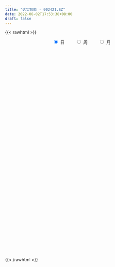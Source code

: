 ```yaml
---
title: "达实智能 - 002421.SZ"
date: 2022-06-02T17:53:38+08:00
draft: false
---
```

{{< rawhtml >}}
    <div style="text-align: center">
        <label style="padding: 1rem;"><input style="margin-right: .5rem" type="radio" name="period" value="D" checked onclick="period_change(this)">日</label>
        <label style="padding: 1rem;"><input style="margin-right: .5rem" type="radio" name="period" value="W" onclick="period_change(this)">周</label>
        <label style="padding: 1rem;"><input style="margin-right: .5rem" type="radio" name="period" value="M" onclick="period_change(this)">月</label>
    </div>
    <div id="chart" style="height: 700px;"></div> 
    <script type="text/javascript">
        const D_v = [104490.03,127264.55,128482.31,97193.05,105465.4,94392.53,713583.1899999999,1243982.49,1530851.95,837442.89,681234.74,517950.66,372001.91,450547.71,645067.4399999999,394232.24,368121.71,331354.45,416065.54,358023.74,687145.0,617019.63,363886.48,344291.14,296410.31,318327.03,224649.24,288289.95,156309.87,169191.72,175900.61,165495.81,150382.32,183258.48,252366.54,392318.31,377342.04,292454.56,321225.96,1447070.3600000001,1467492.1399999999,1007388.97,450335.0,545189.71,351896.56,345853.18,478284.1,224859.36,253621.87,558308.33,309673.95,336650.04,425043.32,215320.47,218916.25,228783.74,240479.58,288104.96,355880.44,267605.3,297601.17,183601.94,150473.03,270918.65,173798.45,153196.14,179546.96,196875.27,176412.95,147112.4,174181.86,168570.21,213311.65,221224.99,208520.72,263261.61,321281.16,267749.88,323276.35,286278.56,454981.69,241552.19,349850.58,286281.71,156763.86,199033.31,258605.7,320200.44,165741.05,161202.0,77239.28,102360.64,99517.97,89591.71,66229.46,61501.35,93268.42,72023.37,74588.12,90793.0,114599.22,89725.84,78874.56,78335.46,103607.78,109066.8,86447.95,61766.55,118425.34,56481.02,86882.55,96896.75,81999.0,81261.27,98727.81,109050.6,97239.36,113114.05,107052.01,119008.42,102135.25,99039.02,85268.0,113164.04,91815.0,112550.0,216310.0,140654.5,311779.95,220362.65,170000.95,121909.45,227700.63,162273.37,97843.0,108322.1,103591.06,139960.14,291912.99,273698.5,533615.79,555322.88,627061.76,507149.33,452087.71,375493.35,746290.16,503600.34,729155.03,403679.14,495894.12,323872.55,398935.47,389938.79,293370.75,446693.57,517425.61,300883.13,271179.3,582867.88,526540.51,1066250.8400000001,981341.66,534880.53,533744.8,483953.17,666913.5,666802.9399999999,2400190.8399999999,2175384.6499999999,1078676.3799999999,191705.0,1616981.1599999999,1008754.09,650502.97,649703.76,366442.22,345697.78,570826.5,440391.71,833756.6,1168998.1399999999,2152165.0,1313180.4299999999,1363211.6799999999,729514.28,584156.0,639208.74,399836.39,445890.11,483301.6,311439.25,432582.37,534154.78,406647.72,435468.0,387465.0,417830.32,487659.0,541453.45,771153.3199999999,667361.0,705427.37,504466.03,377892.04,290799.48,269491.09,288876.52,325245.41,207500.98,201289.25,295515.0,552443.39,281842.06,323317.2,295029.35,208526.0,163318.47,256117.12,182272.02,125297.25,245939.14,334352.05,225658.02,434521.52,246369.85,227701.77,169032.0,232863.0,299255.24,428005.39,493663.56,319979.71,307005.0,423127.92,356058.19,234772.74,145803.06,183916.0,179828.0,195617.89,159730.72,210574.0,122839.0,167993.34,153359.0,127934.7,155701.38,191933.0,160782.79]
const D_histogram = [0.0,0.0019145299,0.0036479704,0.0058068999,0.006191578,0.006068089,0.0279549161,0.0394519655,0.0635277659,0.0634483192,0.0627664475,0.0564942618,0.046918212,0.0414100103,0.040560354,0.0317336761,0.0227647736,0.0154013599,0.0106714883,0.0046250119,0.0089087408,0.0009152549,-0.0105273459,-0.0126589483,-0.0196630057,-0.0305853965,-0.0356633231,-0.0475795784,-0.0541143793,-0.0542575797,-0.0509016546,-0.04605063,-0.0429645525,-0.037857679,-0.0284747518,-0.014924116,-0.0058193392,0.000673012,0.0007188352,0.0254380079,0.0355502109,0.0333432174,0.0285599014,0.0166038624,0.0071227776,-0.0079843937,-0.0245313927,-0.0308466886,-0.0354530002,-0.0246259926,-0.0154861242,-0.0065711998,-0.0110131567,-0.0146345191,-0.0130511195,-0.0114496174,-0.010532803,-0.0068783089,-0.0004074346,0.0042995239,-0.0038428315,-0.0068397608,-0.0109061799,-0.0179576153,-0.016258598,-0.0155087415,-0.0153577616,-0.016193234,-0.0188426442,-0.0160653965,-0.0151012095,-0.0114604795,-0.0069450532,-0.0027404378,0.0036079071,0.0103207095,0.0188010576,0.0227964508,0.0243575348,0.0268081972,0.0257978013,0.0258031324,0.0148988321,0.0021614865,-0.0053184003,-0.0084606074,-0.0118909209,-0.0204003027,-0.0258569839,-0.0328843699,-0.0315184329,-0.0242533149,-0.0193598655,-0.0180798597,-0.0146233461,-0.0112268595,-0.0067441045,-0.0024382965,0.0008982678,0.00408855,0.0019051738,-0.0022598402,-0.0004234758,-0.0019408068,-0.0073907345,-0.0150029984,-0.0139646809,-0.0107178317,-0.0126142612,-0.0112244672,-0.005269498,0.0013321457,0.0054373005,0.0109409959,0.0157314667,0.0210642758,0.0251330943,0.0281390904,0.025151803,0.0261654337,0.0225540469,0.021925288,0.0205962645,0.0175747018,0.0142488041,0.0115122049,0.0118148914,0.0069598046,0.0105977537,0.0155150516,0.0139211428,0.0127651983,0.0042571439,-0.0026791775,-0.0050697641,-0.0051124754,-0.0055842223,-0.0024583634,0.0046786755,0.0062869256,0.0139038513,0.017835974,0.0179353999,0.0226064185,0.0228264925,0.0201932379,0.0216071771,0.0133090946,0.0152827861,0.0133455036,0.0154098032,0.0140952912,0.0151670248,0.0131764237,0.0087025528,-0.0009421506,0.0000816166,-0.0031106822,-0.004942034,-0.0032603977,-0.0071157313,0.00492209,0.0084102261,0.0108047991,0.0059820278,0.002618338,0.0022540647,-0.0134470435,-0.0034457175,-0.0065689851,-0.0126343816,-0.0412569221,-0.0671071305,-0.078224454,-0.0818991193,-0.0856349871,-0.0826364293,-0.0760238848,-0.0634904703,-0.0541400502,-0.0375787882,-0.0026023666,0.0267724906,0.0484827906,0.0481860868,0.0467650801,0.0375873435,0.0290486949,0.023844723,0.0177584326,0.0075686406,-0.0014853483,-0.0106257806,-0.0186788425,-0.0211183975,-0.0198634966,-0.0201425531,-0.0289806465,-0.0247850724,-0.0183272864,-0.0024520498,0.0050975356,0.0121267972,0.0133283918,0.0082312435,0.0058163717,0.0020051507,-0.0050387613,-0.0041554738,-0.00280764,-0.0018710707,0.0038683071,0.0065647182,0.0052830142,0.0066684657,0.0089996356,0.0053990813,0.0046388449,-0.0013317981,-0.006423137,-0.0068527491,-0.0075132247,-0.0172011266,-0.0262565939,-0.0484210029,-0.064127877,-0.0646069264,-0.0649417551,-0.0541716184,-0.0375204016,-0.0179704054,-0.0033309851,0.0081089275,0.012458033,0.0229553793,0.0303219491,0.0320800482,0.0307957637,0.0307925898,0.0296078452,0.0289534922,0.0305144198,0.0211871111,0.018239463,0.0174888817,0.0162003355,0.0139670505,0.0156940967,0.016586214,0.0175086211]
const D_fast = [0.0,0.0023931624,0.0050385955,0.0086492499,0.0105818225,0.0119753557,0.0408509119,0.0622109527,0.1021686945,0.1179513277,0.1329610679,0.1408124476,0.1429659508,0.1478102516,0.1571006838,0.156207425,0.1529297159,0.1494166422,0.1473546426,0.1424644192,0.1489753333,0.1412106611,0.1271362238,0.1218398843,0.1099200755,0.0913513355,0.0773575782,0.0535464284,0.0334830326,0.0197754373,0.0104059487,0.0037443159,-0.0039107448,-0.008268291,-0.0060040518,0.003815555,0.0114654971,0.0181261012,0.0183516333,0.0494303079,0.0684300637,0.0745588744,0.0769155339,0.0691104604,0.06141007,0.0443068003,0.0216269531,0.0075999851,-0.0058695766,-0.0011990671,0.0040692702,0.0113413946,0.0041461486,-0.0031338436,-0.0048132239,-0.0060741261,-0.0077905125,-0.0058555956,0.0005134201,0.0062952595,-0.0028078038,-0.0075146732,-0.0143076373,-0.0258484766,-0.0282141088,-0.0313414376,-0.0350298982,-0.039913679,-0.0472737503,-0.0485128517,-0.051323967,-0.0505483569,-0.0477691939,-0.0442496879,-0.0369993663,-0.0277063865,-0.014525774,-0.0048312682,0.0028191996,0.0119719113,0.0174109657,0.0238670799,0.0166874876,0.0044905137,-0.0043189732,-0.0095763321,-0.0159793759,-0.0295888333,-0.0415097605,-0.056758239,-0.0632719103,-0.062070121,-0.062016638,-0.065256597,-0.0654559199,-0.0648661482,-0.0620694194,-0.0583731855,-0.0548120542,-0.0505996345,-0.0523067173,-0.0570366913,-0.0553061959,-0.0573087285,-0.0646063399,-0.0759693534,-0.0784222061,-0.0778548149,-0.0829048096,-0.0843211325,-0.0796835377,-0.0727488577,-0.0672843777,-0.0590454333,-0.0503220959,-0.0397232179,-0.0293711258,-0.019330357,-0.0160296937,-0.0084747045,-0.0064475797,-0.0015950165,0.002225026,0.0035971388,0.0038334421,0.0039748941,0.0072313036,0.0041161679,0.0104035554,0.0191996163,0.0210859931,0.0231213482,0.0156775797,0.0080714639,0.0044134363,0.0030926063,0.0012248037,0.0037360718,0.0120427796,0.0152227611,0.0263156496,0.0347067657,0.0392900417,0.0496126649,0.055539362,0.0579544169,0.0647701504,0.0597993415,0.0655937295,0.0669928229,0.0729095734,0.0751188841,0.0799823739,0.0812858788,0.078987646,0.0691074051,0.0701515763,0.0661816071,0.0631147467,0.0639812836,0.0583470172,0.0716153609,0.0772060535,0.0823018263,0.078974562,0.0762654567,0.0764646995,0.0574018305,0.0665417271,0.0617762133,0.0525522214,0.0136154503,-0.0290115408,-0.0596849777,-0.0838344229,-0.1089790375,-0.126639587,-0.1390330136,-0.1423722167,-0.1465568092,-0.1393902443,-0.1050644143,-0.0689964345,-0.0351654368,-0.0234156188,-0.0131453556,-0.0129262563,-0.0142027312,-0.0134455223,-0.0150922045,-0.0233898364,-0.0328151624,-0.0446120399,-0.0573348124,-0.0650539668,-0.06876494,-0.0740796347,-0.0901628898,-0.0921635838,-0.0902876194,-0.0750253952,-0.0662014259,-0.0561404651,-0.0516067725,-0.05464611,-0.0556068888,-0.0589168221,-0.0672204244,-0.0673760054,-0.0667300816,-0.06626128,-0.0595548254,-0.0552172347,-0.0551781852,-0.0521256173,-0.0475445385,-0.0497953225,-0.0493958476,-0.0556994402,-0.0623965633,-0.0645393627,-0.0670781445,-0.081066328,-0.0966859438,-0.1309556035,-0.1626944469,-0.1793252279,-0.1958954953,-0.1986682633,-0.1913971469,-0.176339752,-0.1625330779,-0.1490659335,-0.1416023197,-0.1253661287,-0.1104190715,-0.1006409604,-0.094226304,-0.0865313304,-0.0803141137,-0.0737300936,-0.0645405611,-0.068571092,-0.0669588744,-0.0633372352,-0.0605756976,-0.05931722,-0.0536666496,-0.0486279787,-0.0433284163]
const D_slow = [0.0,0.0004786325,0.0013906251,0.00284235,0.0043902445,0.0059072668,0.0128959958,0.0227589872,0.0386409287,0.0545030085,0.0701946203,0.0843181858,0.0960477388,0.1064002414,0.1165403299,0.1244737489,0.1301649423,0.1340152822,0.1366831543,0.1378394073,0.1400665925,0.1402954062,0.1376635697,0.1344988326,0.1295830812,0.1219367321,0.1130209013,0.1011260067,0.0875974119,0.074033017,0.0613076033,0.0497949458,0.0390538077,0.029589388,0.0224707,0.018739671,0.0172848362,0.0174530892,0.017632798,0.0239923,0.0328798527,0.0412156571,0.0483556324,0.052506598,0.0542872924,0.052291194,0.0461583458,0.0384466737,0.0295834236,0.0234269255,0.0195553944,0.0179125945,0.0151593053,0.0115006755,0.0082378956,0.0053754913,0.0027422905,0.0010227133,0.0009208547,0.0019957356,0.0010350277,-0.0006749124,-0.0034014574,-0.0078908613,-0.0119555108,-0.0158326961,-0.0196721365,-0.023720445,-0.0284311061,-0.0324474552,-0.0362227576,-0.0390878774,-0.0408241407,-0.0415092502,-0.0406072734,-0.038027096,-0.0333268316,-0.0276277189,-0.0215383352,-0.0148362859,-0.0083868356,-0.0019360525,0.0017886555,0.0023290272,0.0009994271,-0.0011157247,-0.004088455,-0.0091885306,-0.0156527766,-0.0238738691,-0.0317534773,-0.0378168061,-0.0426567724,-0.0471767374,-0.0508325739,-0.0536392887,-0.0553253149,-0.055934889,-0.055710322,-0.0546881845,-0.0542118911,-0.0547768511,-0.0548827201,-0.0553679218,-0.0572156054,-0.060966355,-0.0644575252,-0.0671369832,-0.0702905484,-0.0730966652,-0.0744140397,-0.0740810033,-0.0727216782,-0.0699864292,-0.0660535626,-0.0607874936,-0.0545042201,-0.0474694475,-0.0411814967,-0.0346401383,-0.0290016265,-0.0235203045,-0.0183712384,-0.013977563,-0.010415362,-0.0075373107,-0.0045835879,-0.0028436367,-0.0001941983,0.0036845646,0.0071648503,0.0103561499,0.0114204359,0.0107506415,0.0094832004,0.0082050816,0.006809026,0.0061944352,0.0073641041,0.0089358355,0.0124117983,0.0168707918,0.0213546418,0.0270062464,0.0327128695,0.037761179,0.0431629733,0.0464902469,0.0503109434,0.0536473193,0.0574997701,0.0610235929,0.0648153491,0.0681094551,0.0702850933,0.0700495556,0.0700699598,0.0692922892,0.0680567807,0.0672416813,0.0654627485,0.066693271,0.0687958275,0.0714970272,0.0729925342,0.0736471187,0.0742106349,0.070848874,0.0699874446,0.0683451983,0.0651866029,0.0548723724,0.0380955898,0.0185394763,-0.0019353036,-0.0233440503,-0.0440031577,-0.0630091289,-0.0788817464,-0.092416759,-0.1018114561,-0.1024620477,-0.0957689251,-0.0836482274,-0.0716017057,-0.0599104357,-0.0505135998,-0.0432514261,-0.0372902453,-0.0328506372,-0.030958477,-0.0313298141,-0.0339862593,-0.0386559699,-0.0439355693,-0.0489014434,-0.0539370817,-0.0611822433,-0.0673785114,-0.071960333,-0.0725733454,-0.0712989615,-0.0682672622,-0.0649351643,-0.0628773534,-0.0614232605,-0.0609219728,-0.0621816631,-0.0632205316,-0.0639224416,-0.0643902093,-0.0634231325,-0.0617819529,-0.0604611994,-0.058794083,-0.0565441741,-0.0551944038,-0.0540346925,-0.0543676421,-0.0559734263,-0.0576866136,-0.0595649198,-0.0638652014,-0.0704293499,-0.0825346006,-0.0985665699,-0.1147183015,-0.1309537402,-0.1444966448,-0.1538767452,-0.1583693466,-0.1592020929,-0.157174861,-0.1540603527,-0.1483215079,-0.1407410206,-0.1327210086,-0.1250220677,-0.1173239202,-0.1099219589,-0.1026835858,-0.0950549809,-0.0897582031,-0.0851983374,-0.0808261169,-0.0767760331,-0.0732842705,-0.0693607463,-0.0652141928,-0.0608370375]
const D_data = [['2021-05-24', 3.39, 3.4, 3.38, 3.43],['2021-05-25', 3.41, 3.43, 3.39, 3.44],['2021-05-26', 3.44, 3.44, 3.43, 3.47],['2021-05-27', 3.45, 3.46, 3.44, 3.47],['2021-05-28', 3.47, 3.45, 3.43, 3.47],['2021-05-31', 3.46, 3.45, 3.44, 3.47],['2021-06-01', 3.6, 3.8, 3.56, 3.8],['2021-06-02', 3.97, 3.79, 3.77, 4.06],['2021-06-03', 3.72, 4.09, 3.72, 4.17],['2021-06-04', 3.95, 3.91, 3.85, 3.99],['2021-06-07', 3.9, 3.96, 3.85, 4.06],['2021-06-08', 4.01, 3.93, 3.88, 4.08],['2021-06-09', 3.92, 3.9, 3.87, 3.97],['2021-06-10', 3.89, 3.96, 3.88, 4.0],['2021-06-11', 3.96, 4.05, 3.94, 4.12],['2021-06-15', 4.04, 3.97, 3.96, 4.09],['2021-06-16', 3.95, 3.96, 3.92, 4.06],['2021-06-17', 4.01, 3.97, 3.96, 4.09],['2021-06-18', 3.96, 4.0, 3.89, 4.09],['2021-06-21', 3.97, 3.98, 3.93, 4.05],['2021-06-22', 4.0, 4.13, 3.93, 4.18],['2021-06-23', 4.13, 3.99, 3.98, 4.13],['2021-06-24', 4.0, 3.91, 3.9, 4.0],['2021-06-25', 3.9, 4.0, 3.89, 4.02],['2021-06-28', 4.01, 3.92, 3.91, 4.01],['2021-06-29', 3.9, 3.82, 3.82, 3.95],['2021-06-30', 3.83, 3.84, 3.8, 3.87],['2021-07-01', 3.86, 3.69, 3.69, 3.86],['2021-07-02', 3.71, 3.68, 3.66, 3.73],['2021-07-05', 3.69, 3.71, 3.64, 3.71],['2021-07-06', 3.71, 3.73, 3.68, 3.76],['2021-07-07', 3.73, 3.74, 3.68, 3.75],['2021-07-08', 3.73, 3.71, 3.69, 3.75],['2021-07-09', 3.72, 3.73, 3.66, 3.75],['2021-07-12', 3.74, 3.8, 3.74, 3.8],['2021-07-13', 3.78, 3.9, 3.76, 3.91],['2021-07-14', 3.9, 3.9, 3.87, 3.98],['2021-07-15', 3.89, 3.91, 3.84, 3.93],['2021-07-16', 3.88, 3.85, 3.82, 3.94],['2021-07-19', 3.84, 4.24, 3.78, 4.24],['2021-07-20', 4.18, 4.18, 4.05, 4.37],['2021-07-21', 4.18, 4.08, 4.04, 4.24],['2021-07-22', 4.09, 4.06, 4.04, 4.13],['2021-07-23', 4.08, 3.95, 3.93, 4.09],['2021-07-26', 3.94, 3.94, 3.88, 3.98],['2021-07-27', 3.95, 3.81, 3.81, 3.96],['2021-07-28', 3.79, 3.7, 3.53, 3.8],['2021-07-29', 3.74, 3.75, 3.71, 3.77],['2021-07-30', 3.73, 3.72, 3.66, 3.77],['2021-08-02', 3.7, 3.91, 3.68, 4.01],['2021-08-03', 3.93, 3.93, 3.87, 3.97],['2021-08-04', 3.94, 3.97, 3.88, 3.98],['2021-08-05', 3.9, 3.81, 3.77, 3.91],['2021-08-06', 3.78, 3.79, 3.73, 3.8],['2021-08-09', 3.77, 3.84, 3.75, 3.85],['2021-08-10', 3.84, 3.84, 3.81, 3.88],['2021-08-11', 3.85, 3.83, 3.79, 3.86],['2021-08-12', 3.84, 3.87, 3.82, 3.9],['2021-08-13', 3.85, 3.93, 3.84, 3.94],['2021-08-16', 3.93, 3.94, 3.89, 3.97],['2021-08-17', 3.94, 3.77, 3.77, 3.95],['2021-08-18', 3.77, 3.8, 3.74, 3.8],['2021-08-19', 3.79, 3.76, 3.75, 3.8],['2021-08-20', 3.76, 3.68, 3.65, 3.77],['2021-08-23', 3.69, 3.76, 3.68, 3.76],['2021-08-24', 3.75, 3.74, 3.73, 3.78],['2021-08-25', 3.73, 3.72, 3.69, 3.74],['2021-08-26', 3.71, 3.69, 3.66, 3.72],['2021-08-27', 3.67, 3.64, 3.63, 3.7],['2021-08-30', 3.65, 3.69, 3.64, 3.7],['2021-08-31', 3.67, 3.66, 3.64, 3.69],['2021-09-01', 3.65, 3.69, 3.64, 3.69],['2021-09-02', 3.68, 3.71, 3.66, 3.73],['2021-09-03', 3.71, 3.72, 3.69, 3.76],['2021-09-06', 3.74, 3.77, 3.71, 3.77],['2021-09-07', 3.77, 3.81, 3.76, 3.82],['2021-09-08', 3.81, 3.88, 3.8, 3.89],['2021-09-09', 3.89, 3.87, 3.85, 3.91],['2021-09-10', 3.86, 3.87, 3.84, 3.94],['2021-09-13', 3.87, 3.91, 3.84, 3.93],['2021-09-14', 3.89, 3.89, 3.86, 3.98],['2021-09-15', 3.89, 3.92, 3.87, 3.93],['2021-09-16', 3.9, 3.77, 3.76, 3.94],['2021-09-17', 3.79, 3.69, 3.65, 3.8],['2021-09-22', 3.67, 3.7, 3.65, 3.72],['2021-09-23', 3.7, 3.72, 3.7, 3.75],['2021-09-24', 3.72, 3.69, 3.67, 3.75],['2021-09-27', 3.75, 3.58, 3.58, 3.78],['2021-09-28', 3.58, 3.56, 3.55, 3.59],['2021-09-29', 3.57, 3.48, 3.46, 3.57],['2021-09-30', 3.51, 3.54, 3.5, 3.55],['2021-10-08', 3.57, 3.61, 3.57, 3.61],['2021-10-11', 3.63, 3.59, 3.57, 3.63],['2021-10-12', 3.58, 3.54, 3.53, 3.59],['2021-10-13', 3.54, 3.56, 3.51, 3.57],['2021-10-14', 3.56, 3.56, 3.53, 3.58],['2021-10-15', 3.58, 3.58, 3.55, 3.61],['2021-10-18', 3.55, 3.59, 3.54, 3.6],['2021-10-19', 3.59, 3.59, 3.58, 3.61],['2021-10-20', 3.61, 3.6, 3.59, 3.64],['2021-10-21', 3.6, 3.53, 3.52, 3.6],['2021-10-22', 3.54, 3.48, 3.48, 3.54],['2021-10-25', 3.49, 3.54, 3.46, 3.55],['2021-10-26', 3.52, 3.49, 3.48, 3.54],['2021-10-27', 3.5, 3.41, 3.4, 3.5],['2021-10-28', 3.4, 3.33, 3.31, 3.42],['2021-10-29', 3.35, 3.4, 3.35, 3.41],['2021-11-01', 3.39, 3.42, 3.39, 3.44],['2021-11-02', 3.42, 3.34, 3.3, 3.44],['2021-11-03', 3.35, 3.36, 3.33, 3.39],['2021-11-04', 3.36, 3.42, 3.36, 3.43],['2021-11-05', 3.41, 3.45, 3.41, 3.47],['2021-11-08', 3.46, 3.44, 3.42, 3.46],['2021-11-09', 3.45, 3.48, 3.44, 3.49],['2021-11-10', 3.46, 3.5, 3.46, 3.51],['2021-11-11', 3.49, 3.54, 3.49, 3.57],['2021-11-12', 3.54, 3.56, 3.53, 3.57],['2021-11-15', 3.57, 3.58, 3.55, 3.61],['2021-11-16', 3.58, 3.52, 3.51, 3.59],['2021-11-17', 3.52, 3.58, 3.51, 3.61],['2021-11-18', 3.58, 3.53, 3.53, 3.6],['2021-11-19', 3.53, 3.57, 3.51, 3.58],['2021-11-22', 3.58, 3.57, 3.55, 3.6],['2021-11-23', 3.58, 3.55, 3.54, 3.58],['2021-11-24', 3.54, 3.54, 3.51, 3.56],['2021-11-25', 3.54, 3.54, 3.52, 3.59],['2021-11-26', 3.55, 3.58, 3.5, 3.62],['2021-11-29', 3.54, 3.51, 3.5, 3.55],['2021-11-30', 3.51, 3.62, 3.51, 3.67],['2021-12-01', 3.61, 3.67, 3.6, 3.68],['2021-12-02', 3.67, 3.61, 3.6, 3.69],['2021-12-03', 3.62, 3.62, 3.6, 3.64],['2021-12-06', 3.62, 3.51, 3.5, 3.62],['2021-12-07', 3.53, 3.49, 3.45, 3.54],['2021-12-08', 3.51, 3.52, 3.48, 3.53],['2021-12-09', 3.5, 3.54, 3.5, 3.55],['2021-12-10', 3.53, 3.53, 3.51, 3.55],['2021-12-13', 3.53, 3.58, 3.53, 3.58],['2021-12-14', 3.57, 3.66, 3.55, 3.66],['2021-12-15', 3.7, 3.62, 3.6, 3.71],['2021-12-16', 3.64, 3.73, 3.62, 3.76],['2021-12-17', 3.72, 3.73, 3.7, 3.86],['2021-12-20', 3.77, 3.71, 3.7, 3.86],['2021-12-21', 3.71, 3.8, 3.71, 3.81],['2021-12-22', 3.85, 3.78, 3.76, 3.86],['2021-12-23', 3.78, 3.76, 3.73, 3.83],['2021-12-24', 3.77, 3.83, 3.72, 3.92],['2021-12-27', 3.8, 3.71, 3.7, 3.8],['2021-12-28', 3.75, 3.84, 3.73, 3.9],['2021-12-29', 3.85, 3.81, 3.76, 3.86],['2021-12-30', 3.79, 3.88, 3.78, 3.92],['2021-12-31', 3.88, 3.86, 3.84, 3.89],['2022-01-04', 3.86, 3.91, 3.84, 3.93],['2022-01-05', 3.92, 3.89, 3.82, 3.95],['2022-01-06', 3.88, 3.86, 3.84, 3.89],['2022-01-07', 3.86, 3.77, 3.76, 3.92],['2022-01-10', 3.75, 3.89, 3.72, 3.95],['2022-01-11', 3.87, 3.84, 3.82, 3.92],['2022-01-12', 3.83, 3.85, 3.83, 3.89],['2022-01-13', 3.94, 3.9, 3.87, 3.98],['2022-01-14', 3.88, 3.83, 3.81, 3.99],['2022-01-17', 3.9, 4.06, 3.89, 4.15],['2022-01-18', 4.09, 4.01, 4.0, 4.15],['2022-01-19', 3.99, 4.03, 3.99, 4.06],['2022-01-20', 4.04, 3.95, 3.92, 4.04],['2022-01-21', 3.93, 3.96, 3.92, 4.04],['2022-01-24', 3.91, 4.0, 3.89, 4.08],['2022-01-25', 3.98, 3.77, 3.76, 4.02],['2022-01-26', 3.77, 4.08, 3.77, 4.15],['2022-01-27', 3.98, 3.94, 3.76, 4.17],['2022-01-28', 3.92, 3.88, 3.86, 4.07],['2022-02-07', 3.49, 3.49, 3.49, 3.49],['2022-02-08', 3.27, 3.34, 3.18, 3.35],['2022-02-09', 3.3, 3.37, 3.29, 3.41],['2022-02-10', 3.38, 3.36, 3.31, 3.4],['2022-02-11', 3.34, 3.27, 3.26, 3.37],['2022-02-14', 3.25, 3.28, 3.23, 3.32],['2022-02-15', 3.29, 3.28, 3.24, 3.32],['2022-02-16', 3.31, 3.34, 3.29, 3.39],['2022-02-17', 3.31, 3.3, 3.3, 3.37],['2022-02-18', 3.32, 3.41, 3.32, 3.46],['2022-02-21', 3.55, 3.75, 3.52, 3.75],['2022-02-22', 3.73, 3.85, 3.66, 4.01],['2022-02-23', 3.88, 3.91, 3.78, 3.93],['2022-02-24', 3.9, 3.72, 3.66, 4.08],['2022-02-25', 3.83, 3.73, 3.69, 3.88],['2022-02-28', 3.7, 3.63, 3.59, 3.74],['2022-03-01', 3.63, 3.61, 3.55, 3.67],['2022-03-02', 3.56, 3.63, 3.53, 3.65],['2022-03-03', 3.62, 3.6, 3.56, 3.63],['2022-03-04', 3.57, 3.51, 3.47, 3.59],['2022-03-07', 3.5, 3.47, 3.44, 3.52],['2022-03-08', 3.51, 3.41, 3.38, 3.54],['2022-03-09', 3.41, 3.36, 3.17, 3.43],['2022-03-10', 3.43, 3.38, 3.37, 3.46],['2022-03-11', 3.3, 3.4, 3.28, 3.44],['2022-03-14', 3.4, 3.36, 3.36, 3.44],['2022-03-15', 3.35, 3.2, 3.18, 3.36],['2022-03-16', 3.23, 3.32, 3.15, 3.34],['2022-03-17', 3.36, 3.35, 3.3, 3.4],['2022-03-18', 3.31, 3.51, 3.31, 3.55],['2022-03-21', 3.52, 3.46, 3.42, 3.53],['2022-03-22', 3.48, 3.49, 3.43, 3.59],['2022-03-23', 3.49, 3.44, 3.42, 3.52],['2022-03-24', 3.41, 3.35, 3.33, 3.43],['2022-03-25', 3.37, 3.36, 3.33, 3.4],['2022-03-28', 3.32, 3.32, 3.28, 3.37],['2022-03-29', 3.32, 3.24, 3.23, 3.33],['2022-03-30', 3.26, 3.31, 3.23, 3.34],['2022-03-31', 3.3, 3.31, 3.28, 3.34],['2022-04-01', 3.3, 3.3, 3.27, 3.32],['2022-04-06', 3.3, 3.37, 3.28, 3.38],['2022-04-07', 3.52, 3.35, 3.35, 3.6],['2022-04-08', 3.34, 3.3, 3.27, 3.35],['2022-04-11', 3.3, 3.33, 3.28, 3.4],['2022-04-12', 3.32, 3.35, 3.24, 3.36],['2022-04-13', 3.35, 3.27, 3.27, 3.35],['2022-04-14', 3.29, 3.29, 3.27, 3.31],['2022-04-15', 3.28, 3.2, 3.19, 3.29],['2022-04-18', 3.17, 3.17, 3.15, 3.21],['2022-04-19', 3.18, 3.2, 3.16, 3.21],['2022-04-20', 3.18, 3.18, 3.17, 3.26],['2022-04-21', 3.17, 3.02, 3.02, 3.18],['2022-04-22', 2.95, 2.95, 2.92, 3.0],['2022-04-25', 2.92, 2.66, 2.66, 2.92],['2022-04-26', 2.68, 2.58, 2.55, 2.72],['2022-04-27', 2.54, 2.66, 2.52, 2.67],['2022-04-28', 2.66, 2.59, 2.55, 2.66],['2022-04-29', 2.64, 2.69, 2.63, 2.71],['2022-05-05', 2.69, 2.78, 2.69, 2.81],['2022-05-06', 2.72, 2.87, 2.68, 2.88],['2022-05-09', 2.9, 2.87, 2.84, 3.09],['2022-05-10', 2.79, 2.88, 2.79, 2.9],['2022-05-11', 2.86, 2.82, 2.82, 2.91],['2022-05-12', 2.84, 2.93, 2.84, 3.04],['2022-05-13', 2.91, 2.94, 2.91, 3.08],['2022-05-16', 2.95, 2.9, 2.88, 2.96],['2022-05-17', 2.92, 2.87, 2.84, 2.93],['2022-05-18', 2.92, 2.89, 2.89, 2.94],['2022-05-19', 2.84, 2.88, 2.82, 2.89],['2022-05-20', 2.88, 2.89, 2.87, 2.92],['2022-05-23', 2.9, 2.93, 2.89, 2.93],['2022-05-24', 2.93, 2.78, 2.77, 2.94],['2022-05-25', 2.78, 2.83, 2.78, 2.84],['2022-05-26', 2.84, 2.85, 2.78, 2.89],['2022-05-27', 2.88, 2.84, 2.82, 2.89],['2022-05-30', 2.84, 2.82, 2.81, 2.85],['2022-05-31', 2.86, 2.87, 2.82, 2.88],['2022-06-01', 2.87, 2.87, 2.85, 2.92],['2022-06-02', 2.85, 2.88, 2.82, 2.89]]
const W_v = [2595417.1100000003,1673583.8900000004,1325490.1200000001,1199474.6699999999,7085010.040000001,2102702.0899999999,1952393.1200000001,3138129.2000000002,3117599.7599999998,3114705.1499999994,2969969.73,2049562.3899999999,1313891.6099999999,850115.63,1041222.16,993777.8800000001,1068705.6499999999,1006921.67,603248.09,995787.48,784763.8099999999,792889.16,399542.17,977832.1000000001,683219.63,893528.7,601292.73,651620.2899999999,738462.28,289813.98,546667.98,749076.1800000001,697902.86,684427.89,555015.15,691365.71,620426.0700000001,1390884.8200000001,2104021.3999999999,1074033.4399999999,374417.55,550101.53,475431.5699999999,538124.91,597987.36,433527.94,474758.56,536447.21,455625.41,476677.45,435464.85,438507.17,641155.8099999999,397010.19,309103.84,437448.87,359253.91,435893.37,268389.82,224202.6,1300554.0800000001,797271.73,892039.84,636982.7,558739.0900000001,440894.9399999999,380340.43,1669039.1800000002,918591.2899999999,345522.9,1082759.47,736801.39,1382994.3500000001,1861996.7200000002,481128.84,918462.26,921035.71,527009.2,474939.24,558464.47,1308113.29,2156733.3100000001,6909353.7799999993,5824702.7100000009,2368016.7000000002,1794043.53,1755194.76,1224012.23,1264631.8600000001,1169041.99,430034.44,996015.1799999999,978673.45,745131.6,848336.11,451001.89,640994.23,876618.4299999999,711135.09,741387.6200000001,507303.42,430492.15,385319.77,463618.74,468599.8999999999,384934.67,3017651.6000000001,4498425.3399999999,2124778.8300000001,2095845.8300000001,1962407.8500000001,1143290.1600000001,97992.42,540274.05,1186149.3599999999,550304.73,4252816.6299999999,1277538.73,631016.12,792272.48,449504.0,406946.02,712815.48,1508525.03,805012.3999999999,980358.9100000001,1692810.6900000002,1452470.3300000001,853199.5600000001,1457288.2799999998,1080086.1599999999,1559098.3300000001,2415343.4900000002,2358848.2800000003,3011848.3799999999,1339846.52,5029682.3400000008,3009834.6399999997,3084814.0499999998,3049216.5299999998,11426869.870000001,3001577.6600000001,2278362.1099999999,3874497.3700000001,3309982.6899999995,2567744.25,4030823.1400000001,2161404.6800000002,1767895.6499999999,1081827.22,1424481.9099999999,4234384.3199999994,3684815.0100000002,2639758.4399999999,1482352.04,2975505.0400000005,1556057.2000000002,1459455.6599999999,1831119.6699999999,1976905.4200000002,5610753.2300000004,2089238.6599999999,1574758.1799999997,570206.53,193991.21,1532634.49,1000157.35,1374664.3899999999,853104.15,776238.5099999999,578135.27,647243.01,770450.76,660997.74,848396.71,609587.54,585952.9399999999,892930.5599999999,762387.54,645783.95,604503.8199999999,748520.7299999999,286477.36,299601.9300000001,901962.4300000001,638820.0,950502.6,1097432.1000000001,1427158.54,1186196.0,581474.71,1262277.2000000002,857128.85,1022444.9400000001,300459.57,604062.6,603746.8200000001,562895.34,4420253.0499999998,2666802.46,1509773.9399999999,2370365.9900000002,1283986.3999999999,844228.9399999999,1635707.4099999999,4917476.1799999997,1654515.0699999998,1844996.1100000001,1332164.97,1170200.0899999999,879829.77,924401.11,1384089.7200000002,1618944.73,614402.87,724382.77,102360.64,410108.91,441729.5499999999,456332.55,420452.21,468278.04,540348.75,619107.04,964707.5,699730.1599999999,1794510.2999999998,2708082.3100000001,2456201.1800000002,1528938.5800000001,2198896.4299999997,3600171.0,6987968.3099999996,4117646.9799999995,2557114.8100000001,6727069.5299999993,2552392.8399999999,2120292.1200000001,2605561.0899999999,2545945.9199999999,1292403.25,1129800.45,1246308.1400000001,1113518.48,1310488.1400000001,727260.63,1899834.3799999999,939937.6900000001,814496.0599999999,636351.87]
const W_histogram = [0.0,-0.0338233618,-0.0436003734,-0.0332264608,0.0046258122,0.0226064521,0.0399013706,0.07299969,0.0866602298,0.1006256311,0.1202024444,0.0947710962,0.0396939487,0.0039318681,-0.0344507495,-0.0494109095,-0.066662419,-0.0708921027,-0.0640239473,-0.0440322316,-0.0244206824,-0.0340995966,-0.0366632123,-0.0313582617,-0.036644308,-0.0660769087,-0.082147175,-0.123912244,-0.1493162006,-0.1557733467,-0.1292398134,-0.0990791453,-0.0673621334,-0.0438368812,-0.05976457,-0.0311645263,-0.0067160724,0.0279038104,0.0459606888,0.0404595157,0.0286850738,0.0256558813,0.0148066526,0.0085254368,-0.0220243919,-0.0444356408,-0.0655750862,-0.0993378289,-0.1032784082,-0.1161648414,-0.1094673588,-0.0931493587,-0.0631482186,-0.0566320119,-0.0446265684,-0.0411953895,-0.0330135426,-0.0253986137,-0.0133749035,-0.0036549098,0.0283706636,0.0585935602,0.0610798042,0.0529316484,0.0499117343,0.0527033592,0.0524893146,0.0764482035,0.0700938254,0.0659728567,0.0856535908,0.0877551972,0.0957591347,0.0876794057,0.0837823459,0.0780529991,0.0674685936,0.057433092,0.0385641593,0.0348433238,0.0407326596,0.0541584278,0.1206202481,0.1438129451,0.1549344082,0.1518101338,0.1408510338,0.1150238571,0.0892656947,0.0500195573,0.0080918211,-0.0358899175,-0.0711135497,-0.088628381,-0.0951998738,-0.1090288885,-0.1111170993,-0.0952728497,-0.0892239694,-0.07794119,-0.0771934318,-0.0752539604,-0.0744122274,-0.0734948835,-0.0807070234,-0.0777744836,-0.0308074983,-0.0084102239,0.0216830104,0.0498675532,0.0554811508,0.040145224,0.0232399795,0.0189478822,0.0144469775,0.0112945671,0.0250812946,0.017434602,0.0069257983,-0.0035654642,-0.0096585768,-0.0088245295,-0.0017577519,0.0133163709,0.019187072,0.0329776497,0.041999692,0.0372534063,0.0195740631,0.0023288167,-0.0150219831,-0.0034153737,-0.0036156001,0.0181587399,0.0167855863,0.0073195239,0.0181494157,0.0270514454,0.0335786371,0.0311786846,0.0468506536,0.0518615913,0.0612966958,0.0741468243,0.0627677376,0.0577155274,0.0593148872,0.0495480513,0.0362470509,0.0149637843,0.006351579,0.0259018148,0.0199001737,0.0070868437,0.0027849786,0.0091425114,0.011616212,0.0057558609,0.0096440409,0.006653073,-0.0030606903,-0.0068993345,-0.0202403242,-0.0317717685,-0.0331958167,-0.0268580808,-0.0216700182,-0.0301886578,-0.030190433,-0.0311668658,-0.0326319734,-0.0329758412,-0.0318855763,-0.0432826141,-0.0554285835,-0.0704718072,-0.0710655242,-0.0668767106,-0.0629483416,-0.0579693205,-0.0620333053,-0.0637527242,-0.0592999379,-0.0434186792,-0.0236605438,-0.006283344,0.0099812642,0.0221204482,0.0373688894,0.039641747,0.0354867917,0.0408416451,0.0383815564,0.0234065764,0.0121681725,0.0063858908,-0.0046225101,-0.0074699243,0.0211293437,0.0474697514,0.0587799924,0.0631336262,0.042333222,0.0303731953,0.02897912,0.0329382557,0.0189102338,0.013445781,0.0180718538,0.003849888,-0.0080471896,-0.0101869471,-0.0016083812,-0.0078176435,-0.0114651329,-0.0228622635,-0.0244272688,-0.02607374,-0.0320927709,-0.0391874107,-0.0381986962,-0.0282791996,-0.0195993705,-0.0121068811,-0.0038092379,-0.0037295303,0.0097107789,0.0244167919,0.0346223227,0.0337350168,0.0354372105,0.0430596883,0.0404934516,-0.0022400023,-0.0200409781,-0.0097487462,-0.0168270909,-0.0273636226,-0.0254130832,-0.0322728111,-0.0384778996,-0.040030633,-0.0448764921,-0.0610027575,-0.0838531366,-0.081449315,-0.0701769654,-0.0614350817,-0.054597486,-0.0434438707]
const W_fast = [0.0,-0.0422792023,-0.0629563072,-0.0608890098,-0.0218802838,0.0017519691,0.0290222303,0.0803704722,0.1156960695,0.1548178785,0.2044453029,0.2027067288,0.1575530685,0.1227739549,0.0757786499,0.0484657625,0.0145486483,-0.0074040611,-0.0165418926,-0.0075582347,0.0059481438,-0.0122556695,-0.0239850883,-0.0265197031,-0.0409668264,-0.0869186543,-0.1235257143,-0.1962688443,-0.2590018511,-0.3044023339,-0.310178754,-0.3047878722,-0.2899113936,-0.2773453617,-0.3082141931,-0.2874052809,-0.2646358451,-0.2230400097,-0.1934929591,-0.1888792532,-0.1934824267,-0.1900976489,-0.1972452144,-0.201395071,-0.2374509977,-0.2709711569,-0.3085043738,-0.3671015736,-0.396861755,-0.4387893985,-0.4594587557,-0.4664280953,-0.4522140098,-0.459855806,-0.4590070047,-0.4658746731,-0.4659462119,-0.4646809365,-0.4560009522,-0.4471946858,-0.4080764465,-0.3632051599,-0.3454489649,-0.3403642085,-0.3309061891,-0.3149387243,-0.3020304403,-0.2589595005,-0.2477904223,-0.2354181768,-0.194324045,-0.1702836393,-0.1383399182,-0.1244997957,-0.107451269,-0.0936673661,-0.0873846232,-0.0830618517,-0.0922897447,-0.0872997492,-0.0712272485,-0.0442618733,0.0523550089,0.1115009422,0.1613560074,0.1961842664,0.220437925,0.2233667124,0.2199249737,0.1931837257,0.1532789448,0.1003247267,0.0473227072,0.0076507807,-0.0227206806,-0.0638069175,-0.0936744031,-0.1016483659,-0.1179054779,-0.1261079961,-0.1446585959,-0.1615326145,-0.1792939384,-0.1967503153,-0.2241392111,-0.2406502922,-0.2013851815,-0.1810904631,-0.1455764761,-0.104925045,-0.0854411597,-0.0907407806,-0.1018360301,-0.101391157,-0.1022803172,-0.1026090859,-0.0825520347,-0.0858400769,-0.0946174309,-0.1060000595,-0.1145078163,-0.1158799014,-0.1092525617,-0.0908493462,-0.0801818771,-0.058146887,-0.0386249217,-0.0340578558,-0.0468436833,-0.0635067255,-0.084613021,-0.0738602551,-0.0749643815,-0.0486503565,-0.0458271135,-0.053463295,-0.0380960493,-0.0224311582,-0.0075093072,-0.0021145886,0.0252700439,0.0432463793,0.0680056577,0.0993924923,0.10370534,0.1130820117,0.1295100933,0.1321302702,0.1278910325,0.110348712,0.1033244015,0.1293500909,0.1283234933,0.1172818742,0.1136762538,0.1223194144,0.127697168,0.1232757821,0.1295749723,0.1282472727,0.1177683368,0.112204859,0.0938037882,0.0743294018,0.0646063994,0.0642296151,0.0640001732,0.0479343691,0.0403849856,0.0316168364,0.0219937355,0.0134059074,0.0065247781,-0.0156929132,-0.0416960285,-0.0743572039,-0.092717302,-0.1052476661,-0.1170563824,-0.1265696914,-0.1461420026,-0.1637996025,-0.1741718007,-0.1691452118,-0.1553022123,-0.1394958485,-0.1207359242,-0.1030666283,-0.0784759647,-0.0662926703,-0.0615759278,-0.046010663,-0.0388753626,-0.0479986986,-0.0561950593,-0.0603808683,-0.0725448967,-0.077259792,-0.0433781881,-0.0051703425,0.0208348966,0.0409719369,0.0307548382,0.0263881103,0.0322388151,0.0444325147,0.0351320512,0.0330290437,0.04217308,0.0289135862,0.0150047111,0.0103182168,0.0184946875,0.0103310143,0.0038172416,-0.0132954548,-0.0209672773,-0.0291321835,-0.0431744071,-0.0600658996,-0.0686268592,-0.0657771625,-0.0619971761,-0.0575314069,-0.0501860731,-0.0510387481,-0.0351707442,-0.0143605333,0.0045005783,0.0120470266,0.0226085228,0.0409959227,0.0485530489,0.0052595945,-0.0175516258,-0.0096965805,-0.0209816979,-0.0383591352,-0.0427618666,-0.0576897973,-0.0735143607,-0.0850747524,-0.1011397345,-0.1325166893,-0.1763303525,-0.1942888596,-0.2005607514,-0.2071776381,-0.2139894139,-0.2136967662]
const W_slow = [0.0,-0.0084558405,-0.0193559338,-0.027662549,-0.026506096,-0.0208544829,-0.0108791403,0.0073707822,0.0290358397,0.0541922474,0.0842428585,0.1079356326,0.1178591198,0.1188420868,0.1102293994,0.097876672,0.0812110673,0.0634880416,0.0474820548,0.0364739969,0.0303688263,0.0218439271,0.012678124,0.0048385586,-0.0043225184,-0.0208417456,-0.0413785393,-0.0723566003,-0.1096856505,-0.1486289872,-0.1809389405,-0.2057087269,-0.2225492602,-0.2335084805,-0.248449623,-0.2562407546,-0.2579197727,-0.2509438201,-0.2394536479,-0.229338769,-0.2221675005,-0.2157535302,-0.212051867,-0.2099205078,-0.2154266058,-0.226535516,-0.2429292876,-0.2677637448,-0.2935833468,-0.3226245572,-0.3499913969,-0.3732787366,-0.3890657912,-0.4032237942,-0.4143804363,-0.4246792836,-0.4329326693,-0.4392823227,-0.4426260486,-0.4435397761,-0.4364471101,-0.4217987201,-0.4065287691,-0.393295857,-0.3808179234,-0.3676420836,-0.3545197549,-0.335407704,-0.3178842477,-0.3013910335,-0.2799776358,-0.2580388365,-0.2340990528,-0.2121792014,-0.1912336149,-0.1717203652,-0.1548532168,-0.1404949438,-0.1308539039,-0.122143073,-0.1119599081,-0.0984203011,-0.0682652391,-0.0323120029,0.0064215992,0.0443741326,0.0795868911,0.1083428554,0.130659279,0.1431641684,0.1451871236,0.1362146443,0.1184362568,0.0962791616,0.0724791932,0.045221971,0.0174426962,-0.0063755162,-0.0286815086,-0.0481668061,-0.067465164,-0.0862786541,-0.104881711,-0.1232554319,-0.1434321877,-0.1628758086,-0.1705776832,-0.1726802392,-0.1672594866,-0.1547925982,-0.1409223105,-0.1308860045,-0.1250760097,-0.1203390391,-0.1167272947,-0.113903653,-0.1076333293,-0.1032746788,-0.1015432292,-0.1024345953,-0.1048492395,-0.1070553719,-0.1074948099,-0.1041657171,-0.0993689491,-0.0911245367,-0.0806246137,-0.0713112621,-0.0664177464,-0.0658355422,-0.069591038,-0.0704448814,-0.0713487814,-0.0668090964,-0.0626126998,-0.0607828189,-0.056245465,-0.0494826036,-0.0410879443,-0.0332932732,-0.0215806098,-0.008615212,0.006708962,0.0252456681,0.0409376024,0.0553664843,0.0701952061,0.0825822189,0.0916439816,0.0953849277,0.0969728225,0.1034482761,0.1084233196,0.1101950305,0.1108912752,0.113176903,0.116080956,0.1175199212,0.1199309315,0.1215941997,0.1208290271,0.1191041935,0.1140441124,0.1061011703,0.0978022161,0.0910876959,0.0856701914,0.0781230269,0.0705754187,0.0627837022,0.0546257089,0.0463817486,0.0384103545,0.027589701,0.0137325551,-0.0038853967,-0.0216517778,-0.0383709554,-0.0541080408,-0.068600371,-0.0841086973,-0.1000468783,-0.1148718628,-0.1257265326,-0.1316416685,-0.1332125045,-0.1307171885,-0.1251870764,-0.1158448541,-0.1059344173,-0.0970627194,-0.0868523081,-0.077256919,-0.0714052749,-0.0683632318,-0.0667667591,-0.0679223866,-0.0697898677,-0.0645075318,-0.0526400939,-0.0379450958,-0.0221616893,-0.0115783838,-0.003985085,0.0032596951,0.011494259,0.0162218174,0.0195832627,0.0241012261,0.0250636981,0.0230519007,0.020505164,0.0201030687,0.0181486578,0.0152823745,0.0095668087,0.0034599915,-0.0030584435,-0.0110816362,-0.0208784889,-0.030428163,-0.0374979629,-0.0423978055,-0.0454245258,-0.0463768353,-0.0473092178,-0.0448815231,-0.0387773251,-0.0301217445,-0.0216879903,-0.0128286876,-0.0020637656,0.0080595973,0.0074995968,0.0024893522,0.0000521657,-0.004154607,-0.0109955127,-0.0173487835,-0.0254169862,-0.0350364611,-0.0450441194,-0.0562632424,-0.0715139318,-0.0924772159,-0.1128395447,-0.130383786,-0.1457425564,-0.1593919279,-0.1702528956]
const W_data = [['2017-07-21', 6.88, 6.09, 6.01, 6.88],['2017-07-28', 6.03, 5.56, 5.36, 6.09],['2017-08-04', 5.55, 5.71, 5.49, 6.0],['2017-08-11', 5.7, 5.93, 5.7, 6.07],['2017-08-18', 6.5, 6.39, 6.11, 6.93],['2017-08-25', 6.41, 6.3, 6.12, 6.47],['2017-09-01', 6.31, 6.41, 6.27, 6.54],['2017-09-08', 6.42, 6.79, 6.35, 6.98],['2017-09-15', 6.72, 6.74, 6.48, 6.98],['2017-09-22', 6.75, 6.9, 6.63, 7.24],['2017-09-29', 6.72, 7.16, 6.71, 7.25],['2017-10-13', 7.21, 6.68, 6.53, 7.23],['2017-10-20', 6.5, 6.16, 6.05, 6.51],['2017-10-27', 6.2, 6.19, 6.18, 6.44],['2017-11-03', 6.18, 5.96, 5.76, 6.19],['2017-11-10', 5.9, 6.09, 5.79, 6.13],['2017-11-17', 6.08, 5.94, 5.94, 6.3],['2017-11-24', 5.9, 6.0, 5.82, 6.25],['2017-12-01', 5.92, 6.1, 5.91, 6.13],['2017-12-08', 6.09, 6.3, 5.99, 6.36],['2017-12-15', 6.3, 6.38, 6.19, 6.42],['2017-12-22', 6.35, 6.02, 6.0, 6.37],['2017-12-29', 6.01, 6.05, 5.91, 6.12],['2018-01-05', 6.06, 6.13, 6.03, 6.29],['2018-01-12', 6.14, 5.97, 5.94, 6.14],['2018-01-19', 5.97, 5.53, 5.37, 5.97],['2018-01-26', 5.51, 5.51, 5.46, 5.65],['2018-02-02', 5.5, 4.94, 4.81, 5.55],['2018-02-09', 4.9, 4.84, 4.42, 5.02],['2018-02-14', 4.79, 4.85, 4.69, 4.89],['2018-02-23', 4.86, 5.18, 4.86, 5.39],['2018-03-02', 5.18, 5.26, 5.07, 5.34],['2018-03-09', 5.26, 5.35, 5.15, 5.39],['2018-03-16', 5.35, 5.32, 5.26, 5.49],['2018-03-23', 5.35, 4.77, 4.7, 5.35],['2018-03-30', 4.64, 5.29, 4.6, 5.31],['2018-04-04', 5.33, 5.33, 5.27, 5.46],['2018-04-13', 5.3, 5.59, 5.16, 5.72],['2018-04-20', 5.59, 5.52, 5.44, 5.9],['2018-04-27', 5.6, 5.26, 5.23, 5.72],['2018-05-04', 5.24, 5.13, 5.04, 5.35],['2018-05-11', 5.17, 5.19, 5.11, 5.35],['2018-05-18', 5.18, 5.04, 4.95, 5.22],['2018-05-25', 5.07, 5.03, 4.95, 5.19],['2018-06-01', 5.03, 4.59, 4.55, 5.08],['2018-06-08', 4.6, 4.49, 4.41, 4.66],['2018-06-15', 4.48, 4.31, 4.2, 4.51],['2018-06-22', 4.26, 3.9, 3.76, 4.26],['2018-06-29', 3.93, 4.05, 3.76, 4.07],['2018-07-06', 4.05, 3.76, 3.68, 4.05],['2018-07-13', 3.78, 3.85, 3.71, 3.86],['2018-07-20', 3.85, 3.9, 3.78, 3.92],['2018-07-27', 3.89, 4.08, 3.86, 4.2],['2018-08-03', 4.09, 3.78, 3.75, 4.1],['2018-08-10', 3.78, 3.8, 3.66, 3.82],['2018-08-17', 3.77, 3.64, 3.54, 3.79],['2018-08-24', 3.65, 3.64, 3.54, 3.74],['2018-08-31', 3.65, 3.59, 3.54, 3.72],['2018-09-07', 3.56, 3.62, 3.54, 3.65],['2018-09-14', 3.61, 3.58, 3.55, 3.65],['2018-09-21', 3.59, 3.92, 3.57, 3.93],['2018-09-28', 3.89, 4.04, 3.75, 4.11],['2018-10-12', 4.0, 3.77, 3.53, 4.0],['2018-10-19', 3.75, 3.61, 3.46, 3.87],['2018-10-26', 3.62, 3.63, 3.48, 3.82],['2018-11-02', 3.62, 3.69, 3.52, 3.76],['2018-11-09', 3.66, 3.65, 3.64, 3.71],['2018-11-16', 3.65, 4.02, 3.63, 4.18],['2018-11-23', 3.98, 3.7, 3.69, 4.05],['2018-11-30', 3.69, 3.71, 3.63, 3.82],['2018-12-07', 3.77, 4.07, 3.71, 4.08],['2018-12-14', 4.0, 3.94, 3.86, 4.04],['2018-12-21', 3.91, 4.08, 3.84, 4.11],['2018-12-28', 4.08, 3.92, 3.79, 4.3],['2019-01-04', 3.96, 3.98, 3.83, 3.99],['2019-01-11', 4.01, 3.97, 3.91, 4.05],['2019-01-18', 3.97, 3.9, 3.87, 4.06],['2019-01-25', 3.92, 3.88, 3.82, 3.94],['2019-02-01', 3.88, 3.71, 3.53, 3.9],['2019-02-15', 3.71, 3.85, 3.71, 3.91],['2019-02-22', 3.86, 3.99, 3.85, 4.09],['2019-03-01', 4.02, 4.16, 4.01, 4.29],['2019-03-08', 4.18, 5.1, 4.14, 5.8],['2019-03-15', 5.21, 4.9, 4.78, 5.9],['2019-03-22', 4.97, 4.96, 4.83, 5.15],['2019-03-29', 4.87, 4.93, 4.58, 4.96],['2019-04-04', 4.94, 4.92, 4.91, 5.1],['2019-04-12', 4.94, 4.75, 4.69, 4.97],['2019-04-19', 4.76, 4.71, 4.51, 4.84],['2019-04-26', 4.73, 4.44, 4.33, 4.73],['2019-04-30', 4.42, 4.23, 4.16, 4.46],['2019-05-10', 4.13, 3.98, 3.69, 4.13],['2019-05-17', 3.95, 3.85, 3.8, 4.15],['2019-05-24', 3.85, 3.88, 3.77, 4.05],['2019-05-31', 3.89, 3.89, 3.86, 4.08],['2019-06-06', 3.9, 3.67, 3.65, 3.91],['2019-06-14', 3.69, 3.69, 3.66, 3.84],['2019-06-21', 3.69, 3.87, 3.66, 3.89],['2019-06-28', 3.87, 3.73, 3.7, 3.91],['2019-07-05', 3.78, 3.77, 3.69, 3.85],['2019-07-12', 3.75, 3.6, 3.57, 3.75],['2019-07-19', 3.6, 3.55, 3.53, 3.64],['2019-07-26', 3.55, 3.47, 3.42, 3.56],['2019-08-02', 3.48, 3.4, 3.35, 3.56],['2019-08-09', 3.39, 3.2, 3.12, 3.41],['2019-08-16', 3.22, 3.23, 3.1, 3.28],['2019-08-23', 3.55, 3.85, 3.55, 3.98],['2019-08-30', 3.73, 3.69, 3.68, 4.26],['2019-09-06', 3.69, 3.91, 3.68, 4.04],['2019-09-12', 3.96, 4.05, 3.9, 4.14],['2019-09-20', 4.06, 3.88, 3.74, 4.17],['2019-09-27', 3.86, 3.61, 3.55, 3.87],['2019-09-30', 3.62, 3.51, 3.5, 3.64],['2019-10-11', 3.56, 3.61, 3.41, 3.64],['2019-10-18', 3.66, 3.58, 3.58, 3.83],['2019-10-25', 3.58, 3.57, 3.49, 3.62],['2019-11-01', 3.7, 3.81, 3.6, 4.18],['2019-11-08', 3.82, 3.56, 3.55, 3.85],['2019-11-15', 3.55, 3.47, 3.41, 3.56],['2019-11-22', 3.48, 3.4, 3.38, 3.58],['2019-11-29', 3.4, 3.39, 3.34, 3.42],['2019-12-06', 3.39, 3.44, 3.38, 3.44],['2019-12-13', 3.44, 3.52, 3.43, 3.55],['2019-12-20', 3.56, 3.67, 3.54, 3.79],['2019-12-27', 3.64, 3.61, 3.55, 3.69],['2020-01-03', 3.58, 3.77, 3.48, 3.86],['2020-01-10', 3.72, 3.79, 3.67, 3.87],['2020-01-17', 3.8, 3.65, 3.63, 3.87],['2020-01-23', 3.65, 3.44, 3.37, 3.68],['2020-02-07', 3.1, 3.35, 2.79, 3.35],['2020-02-14', 3.39, 3.24, 3.21, 3.48],['2020-02-21', 3.27, 3.57, 3.27, 3.6],['2020-02-28', 3.55, 3.44, 3.42, 3.83],['2020-03-06', 3.46, 3.77, 3.46, 3.94],['2020-03-13', 3.69, 3.54, 3.38, 3.96],['2020-03-20', 3.62, 3.41, 3.23, 3.64],['2020-03-27', 3.33, 3.67, 3.31, 3.95],['2020-04-03', 3.69, 3.71, 3.33, 3.79],['2020-04-10', 3.79, 3.74, 3.72, 4.02],['2020-04-17', 3.76, 3.66, 3.52, 3.83],['2020-04-24', 3.66, 3.95, 3.62, 4.64],['2020-04-30', 3.92, 3.91, 3.61, 4.01],['2020-05-08', 3.87, 4.05, 3.87, 4.15],['2020-05-15', 4.07, 4.21, 3.91, 4.39],['2020-05-22', 4.25, 3.97, 3.83, 4.25],['2020-05-29', 3.97, 4.06, 3.88, 4.17],['2020-06-05', 4.07, 4.19, 4.05, 4.36],['2020-06-12', 4.22, 4.08, 3.95, 4.25],['2020-06-19', 4.03, 4.02, 3.98, 4.13],['2020-06-24', 4.01, 3.86, 3.85, 4.07],['2020-07-03', 3.84, 3.96, 3.8, 3.98],['2020-07-10', 3.97, 4.37, 3.96, 4.55],['2020-07-17', 4.5, 4.12, 4.08, 4.72],['2020-07-24', 4.16, 4.01, 3.94, 4.36],['2020-07-31', 4.0, 4.09, 3.95, 4.13],['2020-08-07', 4.17, 4.25, 4.11, 4.49],['2020-08-14', 4.22, 4.25, 4.05, 4.32],['2020-08-21', 4.23, 4.16, 4.12, 4.34],['2020-08-28', 4.17, 4.3, 3.98, 4.4],['2020-09-04', 4.29, 4.24, 4.12, 4.41],['2020-09-11', 4.24, 4.14, 4.08, 4.66],['2020-09-18', 4.16, 4.19, 4.04, 4.22],['2020-09-25', 4.22, 4.03, 4.0, 4.33],['2020-09-30', 4.02, 3.98, 3.95, 4.05],['2020-10-09', 4.02, 4.06, 4.01, 4.08],['2020-10-16', 4.11, 4.16, 4.1, 4.23],['2020-10-23', 4.17, 4.17, 4.08, 4.19],['2020-10-30', 4.23, 3.98, 3.96, 4.28],['2020-11-06', 3.99, 4.05, 3.97, 4.11],['2020-11-13', 4.08, 4.02, 3.98, 4.12],['2020-11-20', 4.03, 3.99, 3.97, 4.04],['2020-11-27', 4.0, 3.98, 3.96, 4.06],['2020-12-04', 3.98, 3.98, 3.95, 4.05],['2020-12-11', 3.97, 3.77, 3.74, 3.98],['2020-12-18', 3.76, 3.66, 3.54, 3.79],['2020-12-25', 3.7, 3.5, 3.43, 3.7],['2020-12-31', 3.5, 3.58, 3.43, 3.67],['2021-01-08', 3.59, 3.59, 3.5, 3.75],['2021-01-15', 3.6, 3.55, 3.39, 3.62],['2021-01-22', 3.52, 3.53, 3.52, 3.65],['2021-01-29', 3.51, 3.36, 3.33, 3.55],['2021-02-05', 3.35, 3.31, 3.17, 3.38],['2021-02-10', 3.29, 3.33, 3.26, 3.37],['2021-02-19', 3.35, 3.47, 3.35, 3.49],['2021-02-26', 3.49, 3.57, 3.49, 3.68],['2021-03-05', 3.59, 3.61, 3.55, 3.64],['2021-03-12', 3.61, 3.67, 3.45, 3.69],['2021-03-19', 3.65, 3.69, 3.63, 3.88],['2021-03-26', 3.68, 3.81, 3.68, 3.89],['2021-04-02', 3.8, 3.71, 3.67, 3.9],['2021-04-09', 3.72, 3.64, 3.61, 3.74],['2021-04-16', 3.68, 3.78, 3.62, 3.8],['2021-04-23', 3.77, 3.71, 3.67, 3.85],['2021-04-30', 3.75, 3.52, 3.51, 3.75],['2021-05-07', 3.52, 3.5, 3.47, 3.56],['2021-05-14', 3.5, 3.52, 3.46, 3.54],['2021-05-21', 3.52, 3.4, 3.36, 3.52],['2021-05-28', 3.39, 3.45, 3.38, 3.47],['2021-06-04', 3.46, 3.91, 3.44, 4.17],['2021-06-11', 3.9, 4.05, 3.85, 4.12],['2021-06-18', 4.04, 4.0, 3.89, 4.09],['2021-06-25', 3.97, 4.0, 3.89, 4.18],['2021-07-02', 4.01, 3.68, 3.66, 4.01],['2021-07-09', 3.69, 3.73, 3.64, 3.76],['2021-07-16', 3.74, 3.85, 3.74, 3.98],['2021-07-23', 3.84, 3.95, 3.78, 4.37],['2021-07-30', 3.94, 3.72, 3.53, 3.98],['2021-08-06', 3.7, 3.79, 3.68, 4.01],['2021-08-13', 3.77, 3.93, 3.75, 3.94],['2021-08-20', 3.93, 3.68, 3.65, 3.97],['2021-08-27', 3.69, 3.64, 3.63, 3.78],['2021-09-03', 3.65, 3.72, 3.64, 3.76],['2021-09-10', 3.74, 3.87, 3.71, 3.94],['2021-09-17', 3.87, 3.69, 3.65, 3.98],['2021-09-24', 3.67, 3.69, 3.65, 3.75],['2021-09-30', 3.75, 3.54, 3.46, 3.78],['2021-10-08', 3.57, 3.61, 3.57, 3.61],['2021-10-15', 3.63, 3.58, 3.51, 3.63],['2021-10-22', 3.55, 3.48, 3.48, 3.64],['2021-10-29', 3.49, 3.4, 3.31, 3.55],['2021-11-05', 3.39, 3.45, 3.3, 3.47],['2021-11-12', 3.46, 3.56, 3.42, 3.57],['2021-11-19', 3.57, 3.57, 3.51, 3.61],['2021-11-26', 3.58, 3.58, 3.5, 3.62],['2021-12-03', 3.54, 3.62, 3.5, 3.69],['2021-12-10', 3.62, 3.53, 3.45, 3.62],['2021-12-17', 3.53, 3.73, 3.53, 3.86],['2021-12-24', 3.77, 3.83, 3.7, 3.92],['2021-12-31', 3.8, 3.86, 3.7, 3.92],['2022-01-07', 3.86, 3.77, 3.76, 3.95],['2022-01-14', 3.75, 3.83, 3.72, 3.99],['2022-01-21', 3.9, 3.96, 3.89, 4.15],['2022-01-28', 3.91, 3.88, 3.76, 4.17],['2022-02-11', 3.49, 3.27, 3.18, 3.49],['2022-02-18', 3.25, 3.41, 3.23, 3.46],['2022-02-25', 3.55, 3.73, 3.52, 4.08],['2022-03-04', 3.7, 3.51, 3.47, 3.74],['2022-03-11', 3.5, 3.4, 3.17, 3.54],['2022-03-18', 3.4, 3.51, 3.15, 3.55],['2022-03-25', 3.52, 3.36, 3.33, 3.59],['2022-04-01', 3.32, 3.3, 3.23, 3.37],['2022-04-08', 3.3, 3.3, 3.27, 3.6],['2022-04-15', 3.3, 3.2, 3.19, 3.4],['2022-04-22', 3.17, 2.95, 2.92, 3.26],['2022-04-29', 2.92, 2.69, 2.52, 2.92],['2022-05-06', 2.69, 2.87, 2.68, 2.88],['2022-05-13', 2.9, 2.94, 2.79, 3.09],['2022-05-20', 2.95, 2.89, 2.82, 2.96],['2022-05-27', 2.9, 2.84, 2.77, 2.94],['2022-06-02', 2.84, 2.88, 2.81, 2.92]]
const M_v = [829873.08,283952.76,357071.93,450292.81,259088.55,364043.85,234117.7,138042.62,114158.2,121622.64,66608.15,80727.87,219860.76,217973.35,361060.21,82095.6,118064.71,236516.72,131695.25,129634.03,242972.22,325384.46,149091.87,454662.3,173253.25,196847.5,274924.95,163313.34,269434.62,418716.04,764468.5000000001,837597.7600000001,553256.22,843736.6800000001,474651.3300000001,902081.95,502128.28,957840.3000000002,1184548.8999999999,782222.73,616167.34,641949.85,496679.84,929972.3500000001,380917.2,1209102.8600000003,450805.62,293734.5100000001,453497.6299999999,510334.4800000001,330975.29,574229.5199999999,444002.6900000001,576795.4700000001,1033684.53,167234.4,4720158.709999999,4428650.8499999996,2747163.7999999998,3974751.8500000001,2722612.3199999998,3783617.2600000007,4294667.8700000001,4487395.3699999992,2284520.4100000001,1546773.27,3702850.1100000003,3493928.9399999999,2314754.9900000002,2767790.54,2480613.5999999996,3663132.1999999997,2249451.6799999997,5436229.9699999997,5230398.4400000004,4380551.8600000003,2838387.3700000001,3559724.3300000001,7788259.9699999997,7942172.2300000014,3427880.439999999,3536206.3500000001,6917202.1799999988,13233192.9000000004,12620878.959999999,4589641.3499999996,4219052.5800000001,3091733.77,3491640.5600000005,2362469.1799999997,2906115.7399999998,5189365.7300000004,2435708.98,2000713.0600000003,2111449.9399999995,1819065.5200000003,2590418.2300000004,2269201.0299999998,3572949.3400000008,5064551.9299999997,3256149.1899999995,3801688.2999999998,17184165.5500000007,5842915.2800000003,3568156.3400000008,2679749.6399999997,2347212.6099999999,8550520.5999999996,7424315.0900000008,6128856.8099999996,3551019.29,3764291.0200000005,4647847.3999999994,6511816.2599999998,12756949.4699999969,22555588.8000000007,12030586.4199999999,9482179.4600000009,13025562.9500000011,8412943.9499999993,11231055.6400000006,4101447.4400000004,3038208.2999999998,3291898.3299999991,2905605.8700000001,2236562.4499999997,4867224.3100000005,4156210.6300000004,2165556.8599999999,11712189.4900000021,9496527.4199999981,5548485.2000000002,4944926.9400000004,1410531.6499999999,2500620.4900000002,8170796.9999999991,14315974.3200000003,13985987.3199999984,10331149.9700000007,5001404.46,4665164.8400000008,352715.79]
const M_histogram = [0.0,-0.0082962963,0.2543535718,0.2748949377,0.2766393021,0.2748145835,0.3863702778,0.0663988206,-0.0153892108,-0.1911784821,-0.975277746,-1.5899768666,-1.6950620931,-1.725353375,-1.4894557393,-1.5545364227,-1.2767285492,-1.0241252326,-0.9871276237,-1.0434756261,-0.8907081035,-0.7787751692,-0.6480278623,-0.224323764,0.11943104,0.4317970179,0.8647598239,1.2363237088,0.7142876019,0.2494880652,0.2049300283,0.1939818313,0.3037869852,0.2907382723,0.3104749013,0.4798446965,0.3801176729,0.3266857573,0.3821846748,0.5213242062,0.4631751572,0.4997039279,0.4476550001,0.4387983303,0.439247133,0.6576547627,0.7872137249,0.8748343319,1.0374335007,1.3344187438,1.6204435108,1.6958400291,1.6990479929,1.4493905808,1.2067411495,0.9446304997,0.886125729,-0.0067241113,-0.7866682506,-1.5150694812,-1.8459719136,-1.751737258,-1.49728143,-1.0680891467,-1.2597306142,-1.373837716,-1.1251864096,-0.9187350609,-0.7902202005,-0.5304190857,-0.2926379975,0.0924893374,0.3408868712,-0.3538830604,-0.8106073203,-1.0770231469,-1.1988021502,-1.1735843542,-1.0689188207,-0.9283564454,-0.8216013559,-0.6421186751,-0.501578206,-0.2972199837,-0.0762991107,0.0229803901,0.1249999793,0.2116168876,0.2401607633,0.2685524935,0.3094264977,0.3469799246,0.3452310894,0.3136859467,0.3033325254,0.2805859862,0.3067841239,0.3047895434,0.3196339105,0.3499076936,0.3574735216,0.4006492066,0.4750933149,0.472891289,0.4446609289,0.4120701026,0.3724100814,0.3576292437,0.3341512105,0.3344090516,0.3066487183,0.3010122392,0.2839630801,0.270856213,0.2577373391,0.2798109321,0.2991732428,0.2940794644,0.2981427299,0.3070529223,0.2840107901,0.2619238008,0.2409963359,0.1958163456,0.1488446265,0.13031457,0.1328382662,0.1130232699,0.0946660086,0.1073251076,0.1059694254,0.099488151,0.0860782004,0.0675559186,0.0696206806,0.0855984384,0.0952240296,0.0829158125,0.0528489079,-0.0060383936,-0.0288348982,-0.0385986422]
const M_fast = [0.0,-0.0103703704,0.3158678907,0.405132991,0.4760371809,0.5429161082,0.7510643719,0.4476926199,0.3620572858,0.138473394,-0.8894453064,-1.9016386437,-2.4304893934,-2.8921190191,-3.0285853182,-3.4823001073,-3.5236743711,-3.5271023627,-3.7368866597,-4.0541035686,-4.1240130719,-4.2067739298,-4.2380335886,-3.8704104313,-3.4967978673,-3.0764826348,-2.4273298729,-1.7466850608,-2.0901492672,-2.4925767876,-2.4859023175,-2.4483550566,-2.2626031565,-2.2029673013,-2.1056119469,-1.8162809775,-1.820978583,-1.7927390593,-1.6416939731,-1.3722233902,-1.3145786498,-1.1531238971,-1.093259075,-0.9924161622,-0.8821555762,-0.4993342559,-0.1729718624,0.1333573276,0.5553148715,1.1859048005,1.8770404452,2.3763969709,2.8043669329,2.917057166,2.976093022,2.9501399972,3.1131666588,2.2186357906,1.2420245886,0.1348559878,-0.657539423,-1.0012390819,-1.1211036115,-0.9589336148,-1.4655077358,-1.9230742666,-1.9557195627,-1.9789519791,-2.0479921689,-1.9207958256,-1.7561742367,-1.3479245674,-1.0143053159,-1.7975460126,-2.4569221025,-2.9925937159,-3.4140732567,-3.6822515493,-3.844815721,-3.936342457,-4.0349877064,-4.0160346944,-4.0008887768,-3.8708355505,-3.6689894552,-3.5639648568,-3.4306952728,-3.2911741426,-3.2025900761,-3.1070602225,-2.9888295939,-2.8645311858,-2.7799722486,-2.7330959047,-2.6676161947,-2.6202162373,-2.5173220686,-2.4431192633,-2.3483664185,-2.230615712,-2.1336815036,-1.990343517,-1.7971260799,-1.6811052836,-1.5981704115,-1.5277437121,-1.474301213,-1.3996747398,-1.3396149703,-1.2557548663,-1.20685302,-1.1372364393,-1.0832948284,-1.0286876423,-0.9773721814,-0.8853458554,-0.791190234,-0.7227641463,-0.6441651983,-0.5584917753,-0.51053121,-0.467137249,-0.4278156301,-0.4240415339,-0.4338020964,-0.4197535104,-0.3840202477,-0.3755794265,-0.3702701857,-0.3307798097,-0.3056431355,-0.2872523722,-0.2791427727,-0.2807760748,-0.2613061426,-0.2239287753,-0.1904971767,-0.1820764407,-0.1989311183,-0.2593280183,-0.2893332473,-0.3087466519]
const M_slow = [0.0,-0.0020740741,0.0615143189,0.1302380533,0.1993978788,0.2681015247,0.3646940941,0.3812937993,0.3774464966,0.3296518761,0.0858324396,-0.3116617771,-0.7354273003,-1.1667656441,-1.5391295789,-1.9277636846,-2.2469458219,-2.5029771301,-2.749759036,-3.0106279425,-3.2333049684,-3.4279987607,-3.5900057263,-3.6460866673,-3.6162289073,-3.5082796528,-3.2920896968,-2.9830087696,-2.8044368691,-2.7420648528,-2.6908323457,-2.6423368879,-2.5663901416,-2.4937055736,-2.4160868482,-2.2961256741,-2.2010962559,-2.1194248166,-2.0238786479,-1.8935475963,-1.777753807,-1.652827825,-1.540914075,-1.4312144925,-1.3214027092,-1.1569890185,-0.9601855873,-0.7414770043,-0.4821186292,-0.1485139432,0.2565969345,0.6805569417,1.10531894,1.4676665852,1.7693518725,2.0055094975,2.2270409297,2.2253599019,2.0286928393,1.649925469,1.1884324906,0.7504981761,0.3761778186,0.1091555319,-0.2057771216,-0.5492365506,-0.8305331531,-1.0602169183,-1.2577719684,-1.3903767398,-1.4635362392,-1.4404139048,-1.3551921871,-1.4436629522,-1.6463147822,-1.915570569,-2.2152711065,-2.5086671951,-2.7758969002,-3.0079860116,-3.2133863506,-3.3739160193,-3.4993105708,-3.5736155667,-3.5926903444,-3.5869452469,-3.5556952521,-3.5027910302,-3.4427508394,-3.375612716,-3.2982560916,-3.2115111104,-3.1252033381,-3.0467818514,-2.97094872,-2.9008022235,-2.8241061925,-2.7479088067,-2.6680003291,-2.5805234056,-2.4911550252,-2.3909927236,-2.2722193948,-2.1539965726,-2.0428313404,-1.9398138147,-1.8467112944,-1.7573039835,-1.6737661808,-1.5901639179,-1.5135017383,-1.4382486785,-1.3672579085,-1.2995438553,-1.2351095205,-1.1651567875,-1.0903634768,-1.0168436107,-0.9423079282,-0.8655446976,-0.7945420001,-0.7290610499,-0.6688119659,-0.6198578795,-0.5826467229,-0.5500680804,-0.5168585138,-0.4886026964,-0.4649361942,-0.4381049173,-0.411612561,-0.3867405232,-0.3652209731,-0.3483319934,-0.3309268233,-0.3095272137,-0.2857212063,-0.2649922532,-0.2517800262,-0.2532896246,-0.2604983492,-0.2701480097]
const M_data = [['2010-06-30', 28.0, 31.79, 28.0, 41.5],['2010-07-30', 31.18, 31.66, 28.8, 32.5],['2010-08-31', 31.71, 35.85, 31.36, 36.28],['2010-09-30', 35.85, 33.81, 32.45, 40.0],['2010-10-29', 34.2, 33.88, 29.6, 35.58],['2010-11-30', 34.13, 34.09, 31.5, 36.42],['2010-12-31', 34.1, 36.12, 32.07, 37.62],['2011-01-31', 36.17, 30.38, 29.15, 38.48],['2011-02-28', 30.38, 32.35, 29.85, 32.78],['2011-03-31', 32.45, 30.44, 29.8, 32.45],['2011-04-29', 30.21, 19.77, 19.5, 30.56],['2011-05-31', 19.9, 17.05, 16.0, 21.73],['2011-06-30', 17.05, 20.09, 16.2, 21.09],['2011-07-29', 20.25, 19.15, 18.31, 21.82],['2011-08-31', 19.0, 21.56, 18.51, 23.72],['2011-09-30', 21.72, 16.78, 16.34, 21.99],['2011-10-31', 16.99, 20.22, 16.37, 20.4],['2011-11-30', 19.98, 20.08, 19.35, 22.0],['2011-12-30', 20.7, 16.98, 16.48, 20.88],['2012-01-31', 17.29, 14.53, 13.33, 17.29],['2012-02-29', 14.53, 16.19, 13.89, 17.9],['2012-03-30', 16.05, 15.25, 15.01, 19.34],['2012-04-27', 15.36, 15.07, 14.05, 16.0],['2012-05-31', 15.3, 19.38, 15.04, 19.53],['2012-06-29', 19.45, 19.9, 17.73, 20.93],['2012-07-31', 20.15, 21.0, 19.06, 22.47],['2012-08-31', 20.85, 24.57, 20.85, 26.5],['2012-09-28', 24.5, 26.38, 24.16, 28.68],['2012-10-31', 25.9, 15.14, 13.08, 28.21],['2012-11-30', 15.24, 13.17, 12.15, 15.79],['2012-12-31', 12.95, 16.85, 12.52, 16.85],['2013-01-31', 17.0, 16.9, 15.5, 17.8],['2013-02-28', 16.84, 18.51, 15.8, 18.86],['2013-03-29', 18.53, 17.11, 15.96, 20.8],['2013-04-26', 17.37, 17.43, 17.13, 20.19],['2013-05-31', 17.4, 19.8, 17.01, 22.5],['2013-06-28', 18.85, 16.64, 14.97, 19.48],['2013-07-31', 16.59, 16.78, 16.44, 18.78],['2013-08-30', 16.77, 18.14, 16.66, 20.18],['2013-09-30', 18.34, 19.8, 18.02, 21.05],['2013-10-31', 19.77, 17.68, 16.88, 20.85],['2013-11-29', 17.6, 18.95, 15.87, 19.4],['2013-12-31', 18.37, 17.95, 16.82, 19.18],['2014-01-30', 17.95, 18.47, 16.8, 19.22],['2014-02-28', 18.35, 18.72, 18.17, 19.57],['2014-03-31', 19.3, 22.31, 18.72, 24.65],['2014-04-30', 22.29, 22.57, 20.6, 24.03],['2014-05-30', 22.57, 23.18, 20.56, 23.73],['2014-06-30', 23.13, 25.48, 22.81, 27.5],['2014-07-31', 25.38, 29.32, 25.2, 30.09],['2014-08-29', 29.1, 31.96, 28.5, 32.7],['2014-09-30', 31.96, 31.7, 28.22, 33.35],['2014-10-31', 31.7, 32.5, 29.17, 32.94],['2014-11-28', 32.31, 30.11, 28.86, 34.28],['2014-12-31', 30.0, 30.16, 25.0, 32.74],['2015-01-30', 30.1, 29.68, 27.3, 30.1],['2015-05-29', 32.65, 32.4, 23.86, 47.81],['2015-06-30', 32.4, 20.03, 17.54, 37.53],['2015-07-31', 19.7, 16.89, 13.78, 22.21],['2015-08-31', 16.4, 12.78, 12.5, 20.5],['2015-09-30', 13.0, 13.74, 11.66, 15.09],['2015-10-30', 14.4, 17.12, 14.1, 18.35],['2015-11-30', 16.3, 18.85, 16.21, 21.35],['2015-12-31', 18.84, 21.9, 17.58, 24.6],['2016-01-29', 21.75, 13.82, 12.88, 22.05],['2016-02-29', 13.76, 12.85, 12.81, 16.1],['2016-03-31', 12.85, 16.66, 12.12, 17.11],['2016-04-29', 16.5, 16.41, 15.5, 19.7],['2016-05-31', 16.46, 15.49, 14.14, 17.9],['2016-06-30', 15.58, 17.47, 13.95, 18.3],['2016-07-29', 17.32, 18.01, 16.98, 18.98],['2016-08-31', 17.8, 21.26, 16.33, 23.65],['2016-09-30', 21.26, 21.24, 20.83, 23.48],['2016-10-31', 21.33, 8.0, 6.85, 22.18],['2016-11-30', 7.98, 7.17, 6.99, 8.14],['2016-12-30', 7.21, 6.58, 5.96, 7.22],['2017-01-26', 6.59, 6.13, 5.7, 6.69],['2017-02-28', 6.15, 6.42, 6.08, 6.77],['2017-03-31', 6.41, 6.49, 6.28, 7.32],['2017-04-28', 6.51, 6.39, 6.11, 7.51],['2017-05-31', 6.3, 5.49, 5.24, 6.67],['2017-06-30', 5.45, 6.12, 5.24, 6.19],['2017-07-31', 6.1, 5.55, 5.36, 6.97],['2017-08-31', 5.54, 6.46, 5.52, 6.93],['2017-09-29', 6.45, 7.16, 6.35, 7.25],['2017-10-31', 7.21, 5.97, 5.86, 7.23],['2017-11-30', 5.96, 6.1, 5.76, 6.3],['2017-12-29', 6.12, 6.05, 5.91, 6.42],['2018-01-31', 6.06, 5.32, 5.26, 6.29],['2018-02-28', 5.33, 5.19, 4.42, 5.39],['2018-03-30', 5.16, 5.29, 4.6, 5.49],['2018-04-27', 5.33, 5.26, 5.16, 5.9],['2018-05-31', 5.24, 4.69, 4.65, 5.35],['2018-06-29', 4.71, 4.05, 3.76, 4.73],['2018-07-31', 4.05, 4.02, 3.68, 4.2],['2018-08-31', 4.04, 3.59, 3.54, 4.08],['2018-09-28', 3.56, 4.04, 3.54, 4.11],['2018-10-31', 4.0, 3.6, 3.46, 4.0],['2018-11-30', 3.69, 3.71, 3.62, 4.18],['2018-12-28', 3.77, 3.92, 3.71, 4.3],['2019-01-31', 3.96, 3.66, 3.53, 4.06],['2019-02-28', 3.66, 4.2, 3.64, 4.29],['2019-03-29', 4.23, 4.93, 4.12, 5.9],['2019-04-30', 4.94, 4.23, 4.16, 5.1],['2019-05-31', 4.13, 3.89, 3.69, 4.15],['2019-06-28', 3.9, 3.73, 3.65, 3.91],['2019-07-31', 3.78, 3.49, 3.42, 3.85],['2019-08-30', 3.46, 3.69, 3.1, 4.26],['2019-09-30', 3.69, 3.51, 3.5, 4.17],['2019-10-31', 3.56, 3.78, 3.41, 4.18],['2019-11-29', 3.74, 3.39, 3.34, 3.85],['2019-12-31', 3.39, 3.61, 3.38, 3.79],['2020-01-23', 3.64, 3.44, 3.37, 3.87],['2020-02-28', 3.1, 3.44, 2.79, 3.83],['2020-03-31', 3.46, 3.4, 3.23, 3.96],['2020-04-30', 3.37, 3.91, 3.33, 4.64],['2020-05-29', 3.87, 4.06, 3.83, 4.39],['2020-06-30', 4.07, 3.88, 3.81, 4.36],['2020-07-31', 3.88, 4.09, 3.8, 4.72],['2020-08-31', 4.17, 4.3, 3.98, 4.49],['2020-09-30', 4.33, 3.98, 3.95, 4.66],['2020-10-30', 4.02, 3.98, 3.96, 4.28],['2020-11-30', 3.99, 3.98, 3.96, 4.12],['2020-12-31', 3.97, 3.58, 3.43, 4.05],['2021-01-29', 3.59, 3.36, 3.33, 3.75],['2021-02-26', 3.35, 3.57, 3.17, 3.68],['2021-03-31', 3.59, 3.82, 3.45, 3.9],['2021-04-30', 3.88, 3.52, 3.51, 3.88],['2021-05-31', 3.52, 3.45, 3.36, 3.56],['2021-06-30', 3.6, 3.84, 3.56, 4.18],['2021-07-30', 3.86, 3.72, 3.53, 4.37],['2021-08-31', 3.7, 3.66, 3.63, 4.01],['2021-09-30', 3.65, 3.54, 3.46, 3.98],['2021-10-29', 3.57, 3.4, 3.31, 3.64],['2021-11-30', 3.39, 3.62, 3.3, 3.67],['2021-12-31', 3.61, 3.86, 3.45, 3.92],['2022-01-28', 3.86, 3.88, 3.72, 4.17],['2022-02-28', 3.49, 3.63, 3.18, 4.08],['2022-03-31', 3.63, 3.31, 3.15, 3.67],['2022-04-29', 3.3, 2.69, 2.52, 3.6],['2022-05-31', 2.69, 2.87, 2.68, 3.09],['2022-06-30', 2.87, 2.88, 2.82, 2.92]]
        const D_a = [null,null,null,null,null,null,null,null,4.17,null,null,null,null,null,null,null,3.92,null,null,null,null,4.13,null,null,null,null,null,null,null,3.64,null,null,null,null,null,null,null,null,null,null,4.37,null,null,null,null,null,3.53,null,null,null,null,null,null,null,null,null,null,null,null,3.97,null,null,null,null,null,null,null,null,3.63,null,null,null,null,null,null,null,null,null,null,null,3.98,null,null,null,null,null,null,null,null,3.46,null,null,null,null,null,null,null,null,null,3.64,null,null,null,null,null,3.31,null,null,null,null,null,null,null,null,null,null,null,3.61,null,null,null,3.51,null,null,null,null,null,null,null,null,null,null,null,null,null,null,null,null,null,null,null,null,null,null,null,null,null,null,null,null,null,null,null,null,null,null,null,null,null,null,null,4.15,null,null,null,null,null,null,null,null,null,null,3.18,null,null,null,null,null,null,null,null,null,null,null,4.08,null,null,null,null,null,null,null,null,null,null,null,null,null,3.15,null,null,null,null,null,null,null,null,null,null,null,null,null,3.6,null,null,null,null,null,null,null,null,null,null,null,null,null,2.52,null,null,null,null,3.09,null,null,null,null,null,null,null,null,null,null,null,2.78,null,null,null,null,2.92,null]
const W_a = [null,5.36,null,null,null,null,null,null,null,null,7.25,null,null,null,null,null,null,5.82,null,null,null,null,null,6.29,null,null,null,null,4.42,null,null,null,null,null,null,null,null,null,5.9,null,null,null,null,null,null,null,null,null,null,null,null,null,null,null,null,null,null,null,null,null,null,null,null,3.46,null,null,null,null,null,null,null,null,null,4.3,null,null,null,null,3.53,null,null,null,null,5.9,null,null,null,null,null,null,null,null,null,null,null,null,null,null,null,null,null,null,null,null,null,3.1,null,null,null,null,null,null,null,null,null,null,4.18,null,null,null,3.34,null,null,null,null,null,null,null,null,null,null,null,null,null,null,null,null,null,null,null,4.64,null,null,null,null,null,null,null,null,null,3.8,null,null,null,null,null,null,null,null,null,4.66,null,null,null,null,null,null,null,null,null,null,null,null,null,null,null,null,null,null,null,null,3.17,null,null,null,null,null,null,null,3.9,null,null,null,null,null,null,3.36,null,null,null,null,null,null,null,null,4.37,null,null,null,null,null,null,null,null,null,null,null,null,null,null,3.3,null,null,null,null,null,null,null,null,null,null,null,4.17,null,null,null,null,null,null,null,null,null,null,null,2.52,null,null,null,null,null]
const M_a = [null,null,null,40.0,null,null,null,null,null,null,null,16.0,null,null,null,null,null,22.0,null,null,null,null,14.05,null,null,null,null,28.68,null,null,null,null,null,null,null,null,14.97,null,null,null,null,null,null,null,null,null,null,null,null,null,null,null,null,34.28,null,null,null,null,null,null,11.66,null,null,null,null,null,null,null,null,null,null,23.65,null,null,null,null,null,null,null,null,5.24,null,null,null,null,null,null,6.42,null,null,null,null,null,null,null,null,null,3.46,null,null,null,null,5.9,null,null,null,null,null,null,null,null,null,null,2.79,null,null,null,null,null,null,4.66,null,null,null,null,3.17,null,null,null,null,4.37,null,null,null,null,null,null,null,null,null,null,null]
        const D_b = [[{ coord: ['2021-06-03', 4.13] }, { coord: ['2021-09-14', 3.92] }],[{ coord: ['2021-09-29', 3.61] }, { coord: ['2022-04-07', 3.46] }],[{ coord: ['2022-04-27', 2.92] }, { coord: ['2022-06-01', 2.78] }]]
const W_b = [[{ coord: ['2017-07-28', 6.29] }, { coord: ['2018-04-20', 5.82] }],[{ coord: ['2018-10-19', 4.3] }, { coord: ['2022-01-28', 3.53] }]]
const M_b = [[{ coord: ['2010-09-30', 22.0] }, { coord: ['2016-08-31', 16.0] }],[{ coord: ['2017-05-31', 5.9] }, { coord: ['2019-03-29', 5.24] }],[{ coord: ['2020-02-28', 4.37] }, { coord: ['2021-07-30', 3.17] }]]
    </script>
{{< /rawhtml >}}